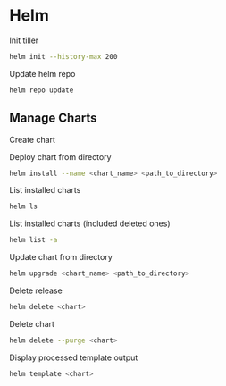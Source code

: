 # Helm

Init tiller

```bash
helm init --history-max 200
```

Update helm repo

```bash
helm repo update
```

## Manage Charts

Create chart

Deploy chart from directory

```bash
helm install --name <chart_name> <path_to_directory>
```

List installed charts

```bash
helm ls
```

List installed charts (included deleted ones)

```bash
helm list -a
```

Update chart from directory

```bash
helm upgrade <chart_name> <path_to_directory>
```

Delete release

```bash
helm delete <chart>
```

Delete chart

```bash
helm delete --purge <chart>
```

Display processed template output

```bash
helm template <chart>
```
